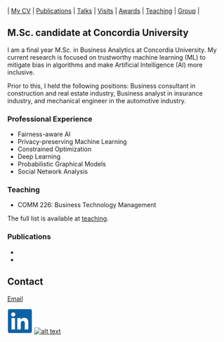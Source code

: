 | [My CV](cv.pdf) | [Publications](publications.md) | [Talks](talks.md) | [Visits](visits.md) | [Awards](awards.md) | [Teaching](teaching.md) | [Group](student.md) | 

## M.Sc. candidate at Concordia University
I am a final year M.Sc. in Business Analytics at Concordia University. My current research is focused on trustworthy machine learning (ML) to mitigate bias in algorithms and make Artificial Intelligence (AI) more inclusive.

Prior to this, I held the following positions: Business consultant in construction and real estate industry, Business analyst in insurance industry, and mechanical engineer in the automotive industry.  

### Professional Experience

- Fairness-aware AI
- Privacy-preserving Machine Learning
- Constrained Optimization
- Deep Learning
- Probabilistic Graphical Models
- Social Network Analysis

### Teaching

- COMM 226: Business Technology Management 

The full list is available at [teaching](teaching.md).

### Publications
-
- 

## Contact

[Email](amirhoseyn.saryazdi@gmail.com)

[![alt text](linkedin.png)](https://www.linkedin.com/ "LinkedIn")
[![alt text](scholar.png)](https://scholar.google.com/ "Google Scholar")
